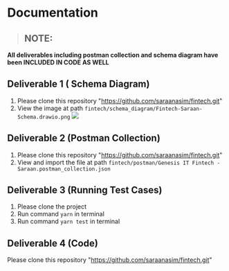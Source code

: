 # Documentation

> ## NOTE: 
**All deliverables including postman collection and schema diagram have been INCLUDED IN CODE AS WELL**


## Deliverable 1 ( Schema Diagram)
1. Please clone this repository "https://github.com/saraanasim/fintech.git"
2. View the image at path `fintech/schema_diagram/Fintech-Saraan-Schema.drawio.png`
![](https://res.cloudinary.com/dvthewnvz/image/upload/v1715207277/Fintech-Saraan-Schema.drawio_hq0dt1.png)

## Deliverable 2 (Postman Collection)
1. Please clone this repository "https://github.com/saraanasim/fintech.git"
2. View and import the file at path `fintech/postman/Genesis IT Fintech - Saraan.postman_collection.json`

## Deliverable 3 (Running Test Cases)
1. Please clone the project
2. Run command `yarn` in terminal
3. Run command `yarn test` in terminal

## Deliverable 4 (Code)
Please clone this repository "https://github.com/saraanasim/fintech.git"
